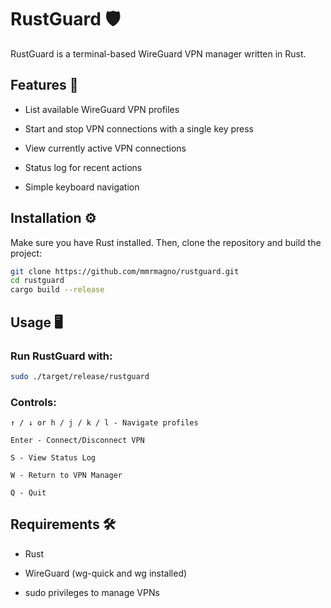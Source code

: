 # RustGuard 🛡️

RustGuard is a terminal-based WireGuard VPN manager written in Rust.

## Features 🚀

- List available WireGuard VPN profiles

- Start and stop VPN connections with a single key press

- View currently active VPN connections

- Status log for recent actions

- Simple keyboard navigation

## Installation ⚙️

Make sure you have Rust installed. Then, clone the repository and build the project:
```sh
git clone https://github.com/mmrmagno/rustguard.git
cd rustguard
cargo build --release
```
## Usage 🖥️

### Run RustGuard with:

```sh
sudo ./target/release/rustguard
```

### Controls:

```
↑ / ↓ or h / j / k / l - Navigate profiles

Enter - Connect/Disconnect VPN

S - View Status Log

W - Return to VPN Manager

Q - Quit
```
## Requirements 🛠️

- Rust

- WireGuard (wg-quick and wg installed)

- sudo privileges to manage VPNs
